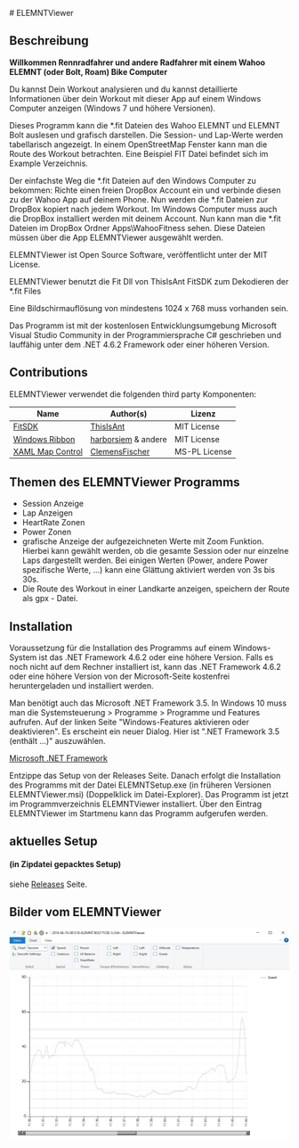 ﻿﻿﻿# ELEMNTViewer


## Beschreibung

**Willkommen Rennradfahrer und andere Radfahrer mit einem Wahoo ELEMNT (oder Bolt, Roam) Bike Computer**

Du kannst Dein Workout analysieren und du kannst detaillierte Informationen über dein Workout mit dieser App auf einem Windows Computer anzeigen (Windows 7 und höhere Versionen).

Dieses Programm kann die *.fit Dateien des Wahoo ELEMNT und ELEMNT Bolt auslesen und grafisch darstellen. Die Session- und Lap-Werte werden tabellarisch angezeigt. In einem OpenStreetMap Fenster kann man die Route des Workout betrachten. Eine Beispiel FIT Datei befindet sich im Example Verzeichnis.

Der einfachste Weg die *.fit Dateien auf den Windows Computer zu bekommen: Richte einen freien DropBox Account ein und verbinde diesen zu der Wahoo App auf deinem Phone. Nun werden die *.fit Dateien zur DropBox kopiert nach jedem Workout. Im Windows Computer muss auch die DropBox installiert werden mit deinem Account. Nun kann man die *.fit Dateien im DropBox Ordner Apps\WahooFitness sehen. Diese Dateien müssen über die App ELEMNTViewer ausgewählt werden.

ELEMNTViewer ist Open Source Software, veröffentlicht unter der MIT License.

ELEMNTViewer benutzt die Fit Dll von ThisIsAnt FitSDK zum Dekodieren der *.fit Files

Eine Bildschirmauflösung von mindestens 1024 x 768 muss vorhanden sein.

Das Programm ist mit der kostenlosen Entwicklungsumgebung Microsoft Visual Studio Community in der Programmiersprache C# geschrieben und lauffähig unter dem .NET 4.6.2 Framework oder einer höheren Version.

## Contributions

 ELEMNTViewer verwendet die folgenden third party Komponenten:


| Name                                                         | Author(s)                                            | Lizenz      |
| ------------------------------------------------------------ | ---------------------------------------------------- | ----------- |
| [FitSDK](https://www.thisisant.com/developer/resources/downloads/) | [ThisIsAnt](https://www.thisisant.com/)              | MIT License |
| [Windows Ribbon](https://github.com/harborsiem/WindowsRibbon) | [harborsiem](https://github.com/harborsiem) & andere | MIT License |
| [XAML Map Control](https://github.com/ClemensFischer/XAML-Map-Control) | [ClemensFischer](https://github.com/ClemensFischer) | MS-PL License |
## Themen des ELEMNTViewer Programms

- Session Anzeige 
- Lap Anzeigen 
- HeartRate Zonen 
- Power Zonen 
- grafische Anzeige der aufgezeichneten Werte mit Zoom Funktion. Hierbei kann gewählt werden, ob die gesamte Session oder nur einzelne Laps dargestellt werden. Bei einigen Werten (Power, andere Power spezifische Werte, ...) kann eine Glättung aktiviert werden von 3s bis 30s.
- Die Route des Workout in einer Landkarte anzeigen, speichern der Route als gpx - Datei.

## Installation
Voraussetzung für die Installation des Programms auf einem Windows-System ist das .NET Framework 4.6.2 oder eine höhere Version. Falls es noch nicht auf dem Rechner installiert ist, kann das .NET Framework 4.6.2 oder eine höhere Version von der Microsoft-Seite kostenfrei heruntergeladen und installiert werden.

Man benötigt auch das Microsoft .NET Framework 3.5. In Windows 10 muss man die Systemsteuerung  > Programme  > Programme und Features aufrufen. Auf der linken Seite "Windows-Features aktivieren oder deaktivieren". Es erscheint ein neuer Dialog. Hier ist  ".NET Framework 3.5 (enthält ...)" auszuwählen.

[Microsoft .NET Framework](http://www.microsoft.com/netframework)

Entzippe das Setup von der Releases Seite. Danach erfolgt die Installation des Programms mit der Datei ELEMNTSetup.exe (in früheren Versionen ELEMNTViewer.msi) (Doppelklick im Datei-Explorer). Das Programm ist jetzt im Programmverzeichnis ELEMNTViewer installiert. Über den Eintrag ELEMNTViewer im Startmenu kann das Programm aufgerufen werden.

## aktuelles Setup
#### (in Zipdatei gepacktes Setup)

siehe [Releases](https://github.com/harborsiem/ELEMNTViewer/releases) Seite.


## Bilder vom ELEMNTViewer


![ELEMNTViewer](./Images/Viewer1.jpg)
